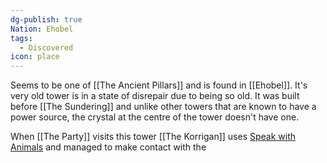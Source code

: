 ```yaml
---
dg-publish: true
Nation: Ehobel
tags:
  - Discovered
icon: place
---
```

Seems to be one of [[The Ancient Pillars]] and is found in [[Ehobel]]. It's very old tower is in a state of disrepair due to being so old. It was built before [[The Sundering]] and unlike other towers that are known to have a power source, the crystal at the centre of the tower doesn't have one. 

When [[The Party]] visits this tower [[The Korrigan]] uses [Speak with Animals](https://www.dndbeyond.com/spells/2258-speak-with-animals) and managed to make contact with the 